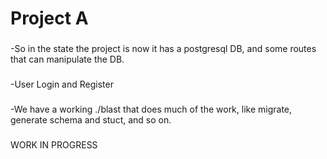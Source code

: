 # Project A
###
-So in the state the project is now it has a postgresql DB, and some routes that can manipulate the DB.
###
-User Login and Register
###
-We have a working ./blast that does much of the work, like migrate, generate schema and stuct, and so on.
###
WORK IN PROGRESS
